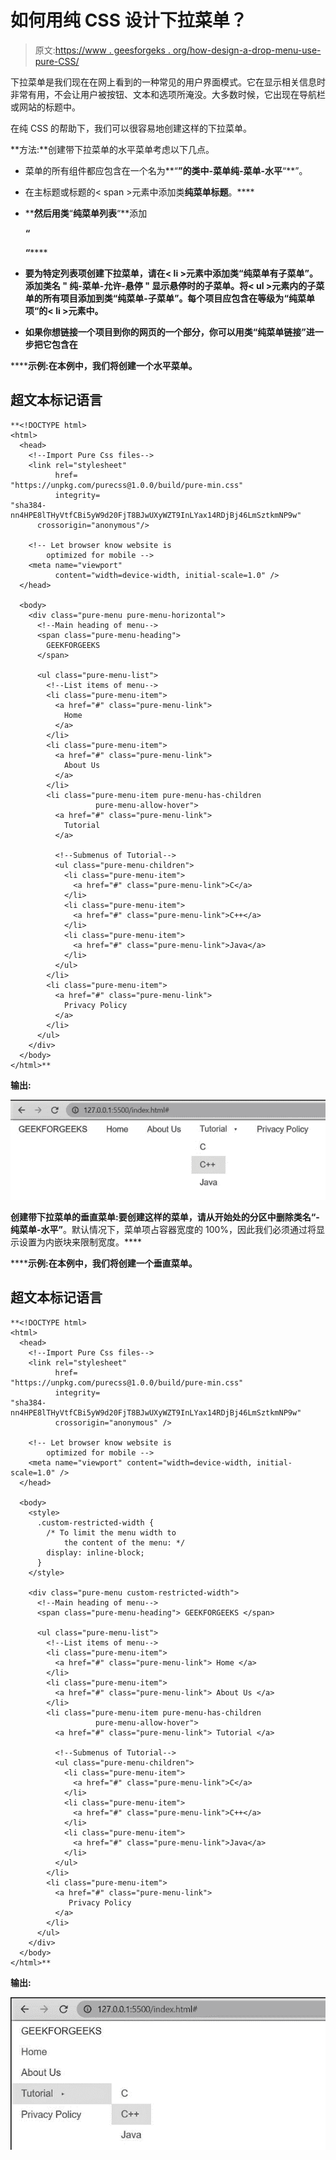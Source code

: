 # 如何用纯 CSS 设计下拉菜单？

> 原文:[https://www . geesforgeks . org/how-design-a-drop-menu-use-pure-CSS/](https://www.geeksforgeeks.org/how-to-design-a-dropdown-menu-using-pure-css/)

下拉菜单是我们现在在网上看到的一种常见的用户界面模式。它在显示相关信息时非常有用，不会让用户被按钮、文本和选项所淹没。大多数时候，它出现在导航栏或网站的标题中。

在纯 CSS 的帮助下，我们可以很容易地创建这样的下拉菜单。

**方法:**创建带下拉菜单的水平菜单考虑以下几点。

*   菜单的所有组件都应包含在一个名为**“**”的类中-菜单纯-菜单-水平**“**”。
*   在主标题或标题的< span >元素中添加类**纯菜单标题**。****
*   ****然后用类**“**纯菜单列表**“**添加

    **“**

    **“****** 
*   ****要为特定列表项创建下拉菜单，请在< li >元素中添加类**“**纯菜单有子菜单**”**。添加类名 **"** 纯-菜单-允许-悬停 **"** 显示悬停时的子菜单。将< ul >元素内的子菜单的所有项目添加到类**“**纯菜单-子菜单**”**。每个项目应包含在等级为**“**纯菜单项**“**的< li >元素中。****
*   ****如果你想链接一个项目到你的网页的一个部分，你可以用类**“**纯菜单链接**”**进一步把它包含在****

******示例:**在本例中，我们将创建一个水平菜单。****

## ****超文本标记语言****

```
**<!DOCTYPE html>
<html>
  <head>
    <!--Import Pure Css files-->
    <link rel="stylesheet"
          href=
"https://unpkg.com/purecss@1.0.0/build/pure-min.css"
          integrity=
"sha384-nn4HPE8lTHyVtfCBi5yW9d20FjT8BJwUXyWZT9InLYax14RDjBj46LmSztkmNP9w"
      crossorigin="anonymous"/>

    <!-- Let browser know website is 
        optimized for mobile -->
    <meta name="viewport" 
          content="width=device-width, initial-scale=1.0" />
  </head>

  <body>
    <div class="pure-menu pure-menu-horizontal">
      <!--Main heading of menu-->
      <span class="pure-menu-heading"> 
        GEEKFORGEEKS 
      </span>

      <ul class="pure-menu-list">
        <!--List items of menu-->
        <li class="pure-menu-item">
          <a href="#" class="pure-menu-link">
            Home 
          </a>
        </li>
        <li class="pure-menu-item">
          <a href="#" class="pure-menu-link"> 
            About Us 
          </a>
        </li>
        <li class="pure-menu-item pure-menu-has-children 
                   pure-menu-allow-hover">
          <a href="#" class="pure-menu-link">
            Tutorial 
          </a>

          <!--Submenus of Tutorial-->
          <ul class="pure-menu-children">
            <li class="pure-menu-item">
              <a href="#" class="pure-menu-link">C</a>
            </li>
            <li class="pure-menu-item">
              <a href="#" class="pure-menu-link">C++</a>
            </li>
            <li class="pure-menu-item">
              <a href="#" class="pure-menu-link">Java</a>
            </li>
          </ul>
        </li>
        <li class="pure-menu-item">
          <a href="#" class="pure-menu-link">
            Privacy Policy 
          </a>
        </li>
      </ul>
    </div>
  </body>
</html>**
```

******输出**:****

****![](img/a2be9e3debf5385a58f26b05367c4d19.png)****

******创建带下拉菜单的垂直菜单:**要创建这样的菜单，请从开始处的分区中删除类名**“**-纯菜单-水平**”**。默认情况下，菜单项占容器宽度的 100%，因此我们必须通过将显示设置为内嵌块来限制宽度。****

******示例:**在本例中，我们将创建一个垂直菜单。****

## ****超文本标记语言****

```
**<!DOCTYPE html>
<html>
  <head>
    <!--Import Pure Css files-->
    <link rel="stylesheet"
          href=
"https://unpkg.com/purecss@1.0.0/build/pure-min.css"
          integrity=
"sha384-nn4HPE8lTHyVtfCBi5yW9d20FjT8BJwUXyWZT9InLYax14RDjBj46LmSztkmNP9w"
          crossorigin="anonymous" />

    <!-- Let browser know website is 
        optimized for mobile -->
    <meta name="viewport" content="width=device-width, initial-scale=1.0" />
  </head>

  <body>
    <style>
      .custom-restricted-width {
        /* To limit the menu width to 
            the content of the menu: */
        display: inline-block;
      }
    </style>

    <div class="pure-menu custom-restricted-width">
      <!--Main heading of menu-->
      <span class="pure-menu-heading"> GEEKFORGEEKS </span>

      <ul class="pure-menu-list">
        <!--List items of menu-->
        <li class="pure-menu-item">
          <a href="#" class="pure-menu-link"> Home </a>
        </li>
        <li class="pure-menu-item">
          <a href="#" class="pure-menu-link"> About Us </a>
        </li>
        <li class="pure-menu-item pure-menu-has-children
                   pure-menu-allow-hover">
          <a href="#" class="pure-menu-link"> Tutorial </a>

          <!--Submenus of Tutorial-->
          <ul class="pure-menu-children">
            <li class="pure-menu-item">
              <a href="#" class="pure-menu-link">C</a>
            </li>
            <li class="pure-menu-item">
              <a href="#" class="pure-menu-link">C++</a>
            </li>
            <li class="pure-menu-item">
              <a href="#" class="pure-menu-link">Java</a>
            </li>
          </ul>
        </li>
        <li class="pure-menu-item">
          <a href="#" class="pure-menu-link"> 
             Privacy Policy
          </a>
        </li>
      </ul>
    </div>
  </body>
</html>**
```

******输出:******

****![](img/d54867df4ed77f13831542c3e87a03da.png)****